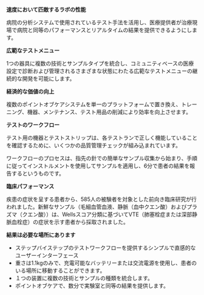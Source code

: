 **速度において匹敵するラボの性能**

病院の分析システムで使用されているテスト手法を活用し、医療提供者が治療現場で病院と同等のパフォーマンスとリアルタイムの結果を提供できるようにします。

**広範なテストメニュー**

1つの器具に複数の技術とサンプルタイプを統合し、コミュニティベースの医療設定で診断および管理されるさまざまな状態にわたる広範なテストメニューの継続的な開発を可能にします。

**経済的な価値の向上**

複数のポイントオブケアシステムを単一のプラットフォームで置き換え、トレーニング、機器、メンテナンス、テスト用品の削減により効率を向上させます。

**テストのワークフロー**

テスト用の機器とテストストリップは、各テストランで正しく機能していることを確認するために、いくつかの品質管理チェックが組み込まれています。

ワークフローのプロセスは、指先の針での簡単なサンプル収集から始まり、手順に従ってインストルメントを使用してサンプルを適用し、6分で患者の結果を報告するというものです。

**臨床パフォーマンス**

疾患の症状を呈する患者から、585人の被験者を対象とした前向き臨床研究が行われました。新鮮なサンプル（毛細血管血液、静脈（血中クエン酸）およびプラズマ（クエン酸））は、Wellsスコア分類に基づいてVTE（肺塞栓症または深部静脈血栓症）の症状を示す患者から採取されました。

**結果は必要な場所にあります**

- ステップバイステップのテストワークフローを提供するシンプルで直感的なユーザーインターフェース
- 重さは1.1kgのみで、充電可能なバッテリーまたは交流電源を使用し、患者のいる場所に移動することができます。
- １つの装置に複数の技術とサンプルの種類を統合します。
- ポイントオブケアで、数分で実験室と同等の結果を提供します。

